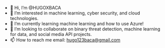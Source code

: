 - 👋 Hi, I’m @HUGOXBACA
- 👀 I’m interested in machine learning, cyber security, and cloud technologies.
- 🧠 I’m currently learning machine learning and how to use Azure!
- 🤝 I’m looking to collaborate on binary threat detection, machine learning for data, and social media API projects.
- 📫 How to reach me email: hugo123baca@gmail.com
